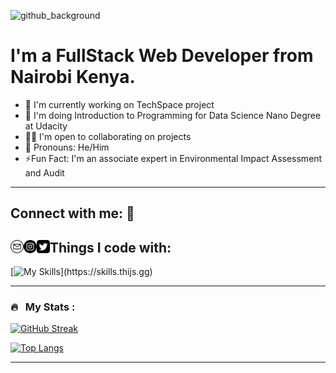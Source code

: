 ![github_background](https://github.com/David-Motari/David-Motari/assets/58317281/ef955c5f-f9c7-4116-8844-9edd572a0180)
# I'm a FullStack Web Developer from Nairobi Kenya.
* 🔭 I'm currently working on TechSpace project
* 🌱 I'm doing Introduction to Programming for Data Science Nano Degree at Udacity
* 👯‍♂️ I'm open to collaborating on projects
* 🤗 Pronouns: He/Him
* ⚡Fun Fact: I'm an associate expert in Environmental Impact Assessment and Audit
---
## Connect with me: 🤝
<!--Social icons-->
<a href="https://www.linkedin.com/in/david-motari/"><img align="left" src="https://github.com/David-Motari/David-Motari/blob/main/email%20(1).png" alt="David-Motari | LinkedIn" width="21px"/></a>
<a href="https://instagram.com/dave_motari"><img align="left" src="https://github.com/David-Motari/David-Motari/blob/main/instagram.png" alt="David-Motari | Instagram" width="21px"/></a>
<a href="https://twitter.com/david_motari"><img align="left" src="https://github.com/David-Motari/David-Motari/blob/main/twitter-sign.png" alt="David-Motari | Twitter" width="21px"/></a>
---
## Things I code with:
[![My Skills](https://skills.thijs.gg/icons?i=js,html,css,angular,react,nodejs,py,ts,mongodb,postgres,redis,docker,git,vim,md,)](https://skills.thijs.gg)

---

### 🔥 &nbsp; My Stats :
[![GitHub Streak](https://github-readme-streak-stats.herokuapp.com?user=David-Motari&theme=cobalt&date_format=j%20M%5B%20Y%5D&mode=weekly)](https://git.io/streak-stats)

[![Top Langs](https://github-readme-stats.vercel.app/api/top-langs/?username=David-Motari&layout=compact&theme=vision-friendly-dark)](https://github.com/David-Motari/github-readme-stats)

---

